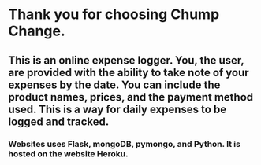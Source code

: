 <h1>Thank you for choosing Chump Change.</h1>

<h2>This is an online expense logger. You, the user, are provided with the ability to take note of your expenses by the date. You can include the product names, prices, and the payment method used. This is a way for daily expenses to be logged and tracked.</h2>

<h3>Websites uses Flask, mongoDB, pymongo, and Python. It is hosted on the website Heroku.</h3>